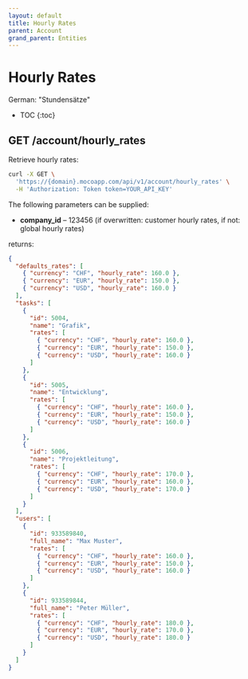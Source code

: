 ```yaml
---
layout: default
title: Hourly Rates
parent: Account
grand_parent: Entities
---
```


# Hourly Rates

German: "Stundensätze"

- TOC
{:toc}

## GET /account/hourly_rates

Retrieve hourly rates:

```bash
curl -X GET \
  'https://{domain}.mocoapp.com/api/v1/account/hourly_rates' \
  -H 'Authorization: Token token=YOUR_API_KEY'
```

The following parameters can be supplied:

- **company_id** – 123456 (if overwritten: customer hourly rates, if not: global hourly rates)

returns:

```json
{
  "defaults_rates": [
    { "currency": "CHF", "hourly_rate": 160.0 },
    { "currency": "EUR", "hourly_rate": 150.0 },
    { "currency": "USD", "hourly_rate": 160.0 }
  ],
  "tasks": [
    {
      "id": 5004,
      "name": "Grafik",
      "rates": [
        { "currency": "CHF", "hourly_rate": 160.0 },
        { "currency": "EUR", "hourly_rate": 150.0 },
        { "currency": "USD", "hourly_rate": 160.0 }
      ]
    },
    {
      "id": 5005,
      "name": "Entwicklung",
      "rates": [
        { "currency": "CHF", "hourly_rate": 160.0 },
        { "currency": "EUR", "hourly_rate": 150.0 },
        { "currency": "USD", "hourly_rate": 160.0 }
      ]
    },
    {
      "id": 5006,
      "name": "Projektleitung",
      "rates": [
        { "currency": "CHF", "hourly_rate": 170.0 },
        { "currency": "EUR", "hourly_rate": 160.0 },
        { "currency": "USD", "hourly_rate": 170.0 }
      ]
    }
  ],
  "users": [
    {
      "id": 933589840,
      "full_name": "Max Muster",
      "rates": [
        { "currency": "CHF", "hourly_rate": 160.0 },
        { "currency": "EUR", "hourly_rate": 150.0 },
        { "currency": "USD", "hourly_rate": 160.0 }
      ]
    },
    {
      "id": 933589844,
      "full_name": "Peter Müller",
      "rates": [
        { "currency": "CHF", "hourly_rate": 180.0 },
        { "currency": "EUR", "hourly_rate": 170.0 },
        { "currency": "USD", "hourly_rate": 180.0 }
      ]
    }
  ]
}
```
